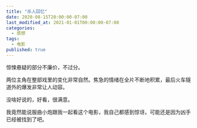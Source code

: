 ```yaml
---
title: "杀人回忆"
date: 2020-08-15T20:00:00-07:00
last_modified_at: 2021-01-01T00:00:00-07:00
categories:
  - 感想
tags:
  - 电影
published: true
---
```


惊悚悬疑的部分不廉价，不过分。

两位主角在整部戏里的变化非常自然。焦急的情绪在全片不断地积累，最后火车隧道外的爆发非常让人动容。

没啥好说的，好看，很满意。

我竟然能说服曲小炮跟我一起看这个电影，我自己都感到惊讶。可能还是因为凶手已经被找到了吧。

